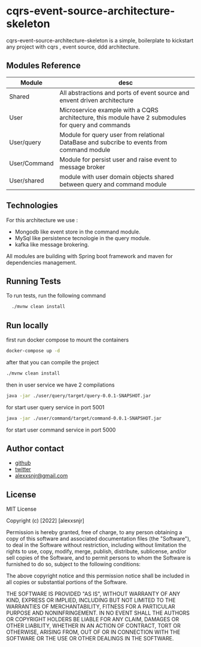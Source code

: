 # cqrs-event-source-architecture-skeleton
cqrs-event-source-architecture-skeleton is a simple,  boilerplate to kickstart any project with cqrs , event source, ddd architecture.


## Modules Reference

| Module             | desc                                                                |
| ----------------- | ------------------------------------------------------------------ |
| Shared | All abstractions and ports of event source and envent driven architecture  |
| User | Microservice example with a CQRS architecture, this module have 2 submodules for query and commands |
| User/query | Module for query user from relational DataBase and subcribe to events from command module|
| User/Command | Module for persist user and raise event to message broker |
| User/shared |module with user domain objects shared between query and command module  |


## Technologies
For this architecture we use :
 * Mongodb like event store in the command module.
 * MySql like persistence tecnologie in the query module.
 * kafka like message brokering.
 
All modules are building with Spring boot framework and maven for dependencies management.


## Running Tests

To run tests, run the following command

```bash
  ./mvnw clean install
```


## Run locally

first run docker compose to mount the containers 

```bash
docker-compose up -d
```
after that you can compile the project 

```bash
./mvnw clean install
```

then in user service  we have 2 compilations 

```bash
java -jar ./user/query/target/query-0.0.1-SNAPSHOT.jar 
```
  for start user query service in port 5001


  ```bash
  java -jar ./user/command/target/command-0.0.1-SNAPSHOT.jar 
```
  for start user command service in port 5000
## Author contact

- [github](https://github.com/alexxsnjr)
- [twitter](https://twitter.com/Asax_ACK)
- alexxsnjr@gmail.com


## License

MIT License

Copyright (c) [2022] [alexxsnjr]

Permission is hereby granted, free of charge, to any person obtaining a copy
of this software and associated documentation files (the "Software"), to deal
in the Software without restriction, including without limitation the rights
to use, copy, modify, merge, publish, distribute, sublicense, and/or sell
copies of the Software, and to permit persons to whom the Software is
furnished to do so, subject to the following conditions:

The above copyright notice and this permission notice shall be included in all
copies or substantial portions of the Software.

THE SOFTWARE IS PROVIDED "AS IS", WITHOUT WARRANTY OF ANY KIND, EXPRESS OR
IMPLIED, INCLUDING BUT NOT LIMITED TO THE WARRANTIES OF MERCHANTABILITY,
FITNESS FOR A PARTICULAR PURPOSE AND NONINFRINGEMENT. IN NO EVENT SHALL THE
AUTHORS OR COPYRIGHT HOLDERS BE LIABLE FOR ANY CLAIM, DAMAGES OR OTHER
LIABILITY, WHETHER IN AN ACTION OF CONTRACT, TORT OR OTHERWISE, ARISING FROM,
OUT OF OR IN CONNECTION WITH THE SOFTWARE OR THE USE OR OTHER DEALINGS IN THE
SOFTWARE.